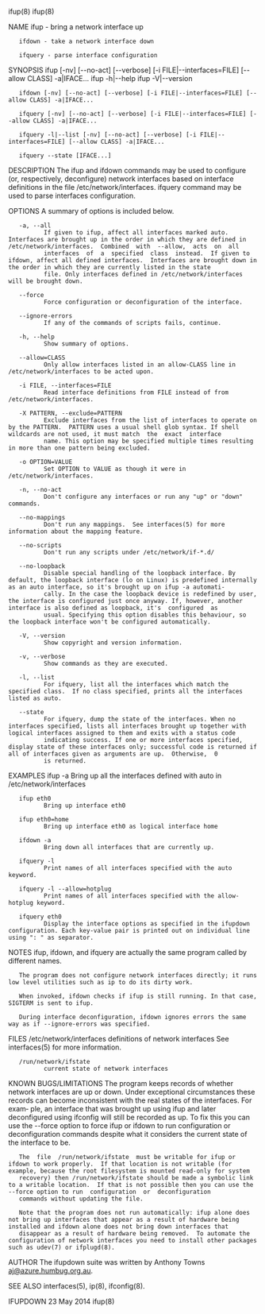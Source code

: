 ifup(8)                                                                                                                                                                                           ifup(8)

NAME
       ifup - bring a network interface up

       ifdown - take a network interface down

       ifquery - parse interface configuration

SYNOPSIS
       ifup [-nv] [--no-act] [--verbose] [-i FILE|--interfaces=FILE] [--allow CLASS] -a|IFACE...
       ifup -h|--help
       ifup -V|--version

       ifdown [-nv] [--no-act] [--verbose] [-i FILE|--interfaces=FILE] [--allow CLASS] -a|IFACE...

       ifquery [-nv] [--no-act] [--verbose] [-i FILE|--interfaces=FILE] [--allow CLASS] -a|IFACE...

       ifquery -l|--list [-nv] [--no-act] [--verbose] [-i FILE|--interfaces=FILE] [--allow CLASS] -a|IFACE...

       ifquery --state [IFACE...]

DESCRIPTION
       The  ifup and ifdown commands may be used to configure (or, respectively, deconfigure) network interfaces based on interface definitions in the file /etc/network/interfaces.  ifquery command may
       be used to parse interfaces configuration.

OPTIONS
       A summary of options is included below.

       -a, --all
              If given to ifup, affect all interfaces marked auto.  Interfaces are brought up in the order in which they are defined in /etc/network/interfaces.  Combined  with  --allow,  acts  on  all
              interfaces  of  a  specified  class  instead.  If given to ifdown, affect all defined interfaces.  Interfaces are brought down in the order in which they are currently listed in the state
              file. Only interfaces defined in /etc/network/interfaces will be brought down.

       --force
              Force configuration or deconfiguration of the interface.

       --ignore-errors
              If any of the commands of scripts fails, continue.

       -h, --help
              Show summary of options.

       --allow=CLASS
              Only allow interfaces listed in an allow-CLASS line in /etc/network/interfaces to be acted upon.

       -i FILE, --interfaces=FILE
              Read interface definitions from FILE instead of from /etc/network/interfaces.

       -X PATTERN, --exclude=PATTERN
              Exclude interfaces from the list of interfaces to operate on by the PATTERN.  PATTERN uses a usual shell glob syntax. If shell wildcards are not used, it must match  the  exact  interface
              name. This option may be specified multiple times resulting in more than one pattern being excluded.

       -o OPTION=VALUE
              Set OPTION to VALUE as though it were in /etc/network/interfaces.

       -n, --no-act
              Don't configure any interfaces or run any "up" or "down" commands.

       --no-mappings
              Don't run any mappings.  See interfaces(5) for more information about the mapping feature.

       --no-scripts
              Don't run any scripts under /etc/network/if-*.d/

       --no-loopback
              Disable special handling of the loopback interface. By default, the loopback interface (lo on Linux) is predefined internally as an auto interface, so it's brought up on ifup -a automati‐
              cally. In the case the loopback device is redefined by user, the interface is configured just once anyway. If, however, another interface is also defined as loopback, it's  configured  as
              usual. Specifying this option disables this behaviour, so the loopback interface won't be configured automatically.

       -V, --version
              Show copyright and version information.

       -v, --verbose
              Show commands as they are executed.

       -l, --list
              For ifquery, list all the interfaces which match the specified class.  If no class specified, prints all the interfaces listed as auto.

       --state
              For ifquery, dump the state of the interfaces. When no interfaces specified, lists all interfaces brought up together with logical interfaces assigned to them and exits with a status code
              indicating success. If one or more interfaces specified, display state of these interfaces only; successful code is returned if all of interfaces given as arguments are up.  Otherwise,  0
              is returned.

EXAMPLES
       ifup -a
              Bring up all the interfaces defined with auto in /etc/network/interfaces

       ifup eth0
              Bring up interface eth0

       ifup eth0=home
              Bring up interface eth0 as logical interface home

       ifdown -a
              Bring down all interfaces that are currently up.

       ifquery -l
              Print names of all interfaces specified with the auto keyword.

       ifquery -l --allow=hotplug
              Print names of all interfaces specified with the allow-hotplug keyword.

       ifquery eth0
              Display the interface options as specified in the ifupdown configuration. Each key-value pair is printed out on individual line using ": " as separator.

NOTES
       ifup, ifdown, and ifquery are actually the same program called by different names.

       The program does not configure network interfaces directly; it runs low level utilities such as ip to do its dirty work.

       When invoked, ifdown checks if ifup is still running. In that case, SIGTERM is sent to ifup.

       During interface deconfiguration, ifdown ignores errors the same way as if --ignore-errors was specified.

FILES
       /etc/network/interfaces
              definitions of network interfaces See interfaces(5) for more information.

       /run/network/ifstate
              current state of network interfaces

KNOWN BUGS/LIMITATIONS
       The  program keeps records of whether network interfaces are up or down.  Under exceptional circumstances these records can become inconsistent with the real states of the interfaces.  For exam‐
       ple, an interface that was brought up using ifup and later deconfigured using ifconfig will still be recorded as up.  To fix this you can use the --force option to force ifup or  ifdown  to  run
       configuration or deconfiguration commands despite what it considers the current state of the interface to be.

       The  file  /run/network/ifstate  must be writable for ifup or ifdown to work properly.  If that location is not writable (for example, because the root filesystem is mounted read-only for system
       recovery) then /run/network/ifstate should be made a symbolic link to a writable location.  If that is not possible then you can use the --force option to run  configuration  or  deconfiguration
       commands without updating the file.

       Note that the program does not run automatically: ifup alone does not bring up interfaces that appear as a result of hardware being installed and ifdown alone does not bring down interfaces that
       disappear as a result of hardware being removed.  To automate the configuration of network interfaces you need to install other packages such as udev(7) or ifplugd(8).

AUTHOR
       The ifupdown suite was written by Anthony Towns <aj@azure.humbug.org.au>.

SEE ALSO
       interfaces(5), ip(8), ifconfig(8).

IFUPDOWN                                                                                       23 May 2014                                                                                        ifup(8)
